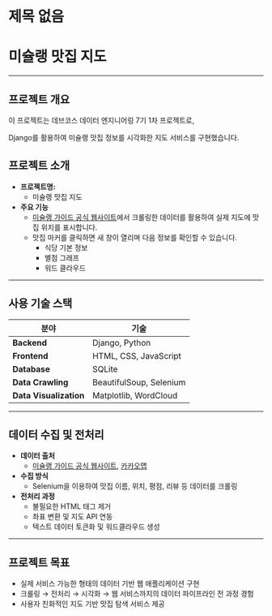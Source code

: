 # 제목 없음

# 미슐랭 맛집 지도

---

## 프로젝트 개요

이 프로젝트는 데브코스 데이터 엔지니어링 7기 1차 프로젝트로,

Django를 활용하여 미슐랭 맛집 정보를 시각화한 지도 서비스를 구현했습니다.

## 프로젝트 소개

- **프로젝트명:**
    - 미슐랭 맛집 지도
- **주요 기능**
    - [미슐랭 가이드 공식 웹사이트](https://guide.michelin.com/kr/ko)에서 크롤링한 데이터를 활용하여 실제 지도에 맛집 위치를 표시합니다.
    - 맛집 마커를 클릭하면 새 창이 열리며 다음 정보를 확인할 수 있습니다.
        - 식당 기본 정보
        - 별점 그래프
        - 워드 클라우드

---

## 사용 기술 스택

| 분야 | 기술 |
| --- | --- |
| **Backend** | Django, Python |
| **Frontend** | HTML, CSS, JavaScript |
| **Database** | SQLite  |
| **Data Crawling** | BeautifulSoup, Selenium |
| **Data Visualization** | Matplotlib, WordCloud |

---

## 데이터 수집 및 전처리

- **데이터 출처**
    - [미슐랭 가이드 공식 웹사이트](https://guide.michelin.com/kr/ko), [카카오맵](https://map.kakao.com/)
- **수집 방식**
    - Selenium을 이용하여 맛집 이름, 위치, 평점, 리뷰 등 데이터를 크롤링
- **전처리 과정**
    - 불필요한 HTML 태그 제거
    - 좌표 변환 및 지도 API 연동
    - 텍스트 데이터 토큰화 및 워드클라우드 생성

---

## 프로젝트 목표

- 실제 서비스 가능한 형태의 데이터 기반 웹 애플리케이션 구현
- 크롤링 → 전처리 → 시각화 → 웹 서비스까지의 데이터 파이프라인 전 과정 경험
- 사용자 친화적인 지도 기반 맛집 탐색 서비스 제공
